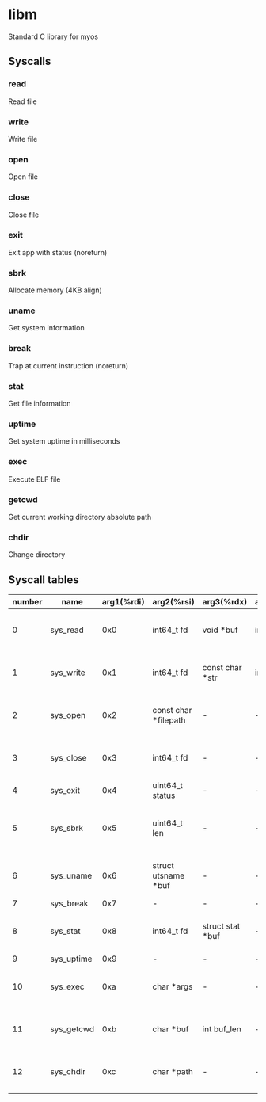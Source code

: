 # libm

Standard C library for myos

## Syscalls

### read

Read file

### write

Write file

### open

Open file

### close

Close file

### exit

Exit app with status (noreturn)

### sbrk

Allocate memory (4KB align)

### uname

Get system information

### break

Trap at current instruction (noreturn)

### stat

Get file information

### uptime

Get system uptime in milliseconds

### exec

Execute ELF file

### getcwd

Get current working directory absolute path

### chdir

Change directory

## Syscall tables

| number | name       | arg1(%rdi) | arg2(%rsi)            | arg3(%rdx)        | arg4(%r10)  | arg5(%r8) | arg6(%r9) | ret(%rax)                                      |
| ------ | ---------- | ---------- | --------------------- | ----------------- | ----------- | --------- | --------- | ---------------------------------------------- |
| 0      | sys_read   | 0x0        | int64_t fd            | void \*buf        | int buf_len | -         | -         | int64_t (success: 0, error: -1)                |
| 1      | sys_write  | 0x1        | int64_t fd            | const char \*str  | int len     | -         | -         | int64_t (success: 0, error: -1)                |
| 2      | sys_open   | 0x2        | const char \*filepath | -                 | -           | -         | -         | int64_t (success: fd, error: -1)               |
| 3      | sys_close  | 0x3        | int64_t fd            | -                 | -           | -         | -         | int64_t (success: 0, error: -1)                |
| 4      | sys_exit   | 0x4        | uint64_t status       | -                 | -           | -         | -         | void                                           |
| 5      | sys_sbrk   | 0x5        | uint64_t len          | -                 | -           | -         | -         | void\* (success: pointer, error: null pointer) |
| 6      | sys_uname  | 0x6        | struct utsname \*buf  | -                 | -           | -         | -         | int64_t (success: 0, error: -1)                |
| 7      | sys_break  | 0x7        | -                     | -                 | -           | -         | -         | void                                           |
| 8      | sys_stat   | 0x8        | int64_t fd            | struct stat \*buf | -           | -         | -         | int64_t (success: 0, error: -1)                |
| 9      | sys_uptime | 0x9        | -                     | -                 | -           | -         | -         | uint64_t                                       |
| 10     | sys_exec   | 0xa        | char \*args           | -                 | -           | -         | -         | int64_t (success: 0, error: -1)                |
| 11     | sys_getcwd | 0xb        | char \*buf            | int buf_len       | -           | -         | -         | int64_t (success: 0, error: -1)                |
| 12     | sys_chdir  | 0xc        | char \*path           | -                 | -           | -         | -         | int64_t (success: 0, error: -1)                |
